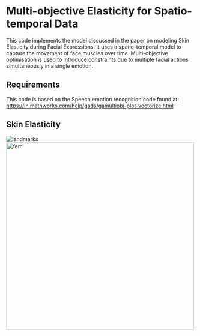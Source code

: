 Multi-objective Elasticity for Spatio-temporal Data
===
This code implements the model discussed in the paper on modeling Skin Elasticity during Facial Expressions. It uses a spatio-temporal model to capture the movement of face muscles over time. Multi-objective optimisation is used to introduce constraints due to multiple facial actions simultaneously in a single emotion. 

Requirements
---
This code is based on the Speech emotion recognition code found at:
https://in.mathworks.com/help/gads/gamultiobj-plot-vectorize.html

Skin Elasticity
---
![landmarks](https://user-images.githubusercontent.com/65399216/209433053-98e48b9b-d4f5-41ac-b4bf-41f60a27a4e2.png)
<img width="500" alt="fem" src="https://user-images.githubusercontent.com/65399216/209433059-05860675-97c4-421d-9d55-6ed953397674.png">
